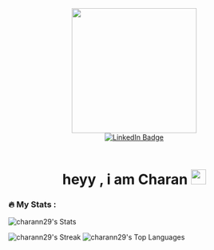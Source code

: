 <div id="header" align="center">
  
  <img src="https://user-images.githubusercontent.com/51089028/224474463-4e9c160f-47c8-46e7-8af3-6e32c85a8f36.png" width="250"/>
 
  <div id="badges">
    <a href="https://www.linkedin.com/in/charann06/">
      <img src="https://img.shields.io/badge/LinkedIn-blue?style=for-the-badge&logo=linkedin&logoColor=white" alt="LinkedIn Badge"/>
    </a>
  </div>
  <br/>
  
  <img src="https://komarev.com/ghpvc/?username=charann29&style=flat-square&color=green" alt=""/>
  
   <h1>
    heyy , i am Charan  
    <img src="https://media.giphy.com/media/hvRJCLFzcasrR4ia7z/giphy.gif" width="30px"/>
  </h1>


</div display="flex">

<div>
<!-- 
[![Top Langs](https://github-readme-stats.vercel.app/api/top-langs/?username=charann29&layout=compact&theme=vision-friendly-dark)](https://github.com/anuraghazra/github-readme-stats) -->

### :fire: My Stats :
![charann29's Stats](https://github-readme-stats.vercel.app/api?username=charann29&theme=cobalt&show_icons=true&hide_border=false&count_private=true)


![charann29's Streak](https://github-readme-streak-stats.herokuapp.com/?user=charann29&theme=gruvbox&hide_border=false)
![charann29's Top Languages](https://github-readme-stats.vercel.app/api/top-langs/?username=charann29&theme=cobalt&show_icons=true&hide_border=false&layout=compact)
 </div>
